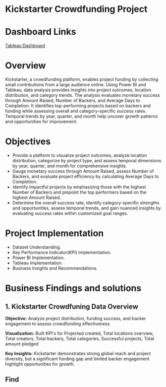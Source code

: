 # Kickstarter Crowdfunding Project 
# Dashboard Links 
[Tableau Dashboard](https://public.tableau.com/views/crowdfundingProject/Dashboard2?:language=en-US&:sid=&:redirect=auth&:display_count=n&:origin=viz_share_link)

# Overview
Kickstarter, a crowdfunding platform, enables project funding by collecting small contributions from a large audience online. Using Power BI and Tableau, data analysis provides insights into project outcomes, location distribution, and category trends. The analysis evaluates monetary success through Amount Raised, Number of Backers, and Average Days to Completion. It identifies top-performing projects based on backers and funding while assessing overall and category-specific success rates. Temporal trends by year, quarter, and month help uncover growth patterns and opportunities for improvement.

# Objectives
- Provide a platform to visualize project outcomes, analyze location distribution, categorize by project type, and assess temporal dimensions by year, quarter, and month for comprehensive insights.
- Gauge monetary success through Amount Raised, assess Number of Backers, and evaluate project efficiency by calculating Average Days to Completion.
- Identify impactful projects by emphasizing those with the highest Number of Backers and pinpoint the top performers based on the highest Amount Raised.
- Determine the overall success rate, identify category-specific strengths and opportunities, assess temporal trends, and gain nuanced insights by evaluating success rates within customized goal ranges.

# Project Implementation 
- Dataset Understanding.
- Key Performance Indicator(KPI) Implementation.
- Power BI Implementation.
- Tableau Implementation.
- Business Insights and Recommendations.

# Business Findings and solutions

## 1. Kickstarter Crowdfuning Data Overview 

**Objective:** Analyze project distribution, funding success, and backer engagement to assess crowdfunding effectiveness.

**Visualization:** Built KPI's for Projected created, Total locations overview, Total creators, Total backers, Total categories, Successful projects, Total amount pledged

**Key Insights:** Kickstarter demonstrates strong global reach and project diversity, but a significant funding gap and limited backer engagement highlight opportunities for growth.

## Find 

